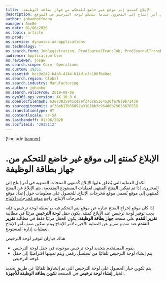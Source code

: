 ```yaml
---
title: .الإبلاغ كمنتهٍ إلى موقع غير خاضع للتحكم من جهاز بطاقة الوظيفة
description: يوضح هذا الموضوع عملية إكمال المنتجات المنتهية في أمر إنتاج إلى المخزون عندما تتحكم لوحة الترخيص في الموقع.
author: johanhoffmann
manager: AnnBe
ms.date: 01/06/2020
ms.topic: article
ms.prod: ''
ms.service: dynamics-ax-applications
ms.technology: ''
ms.search.form: JmgRegistration, ProdJournalTransJob, ProdJournalTransRoute, ProdParmReportFinished
audience: Application User
ms.reviewer: josaw
ms.search.scope: Core, Operations
ms.custom: 19351
ms.assetid: bcc9e242-b4b8-4144-b14d-c3c106fb40ec
ms.search.region: Global
ms.search.industry: Manufacturing
ms.author: johanho
ms.search.validFrom: 2019-09-06
ms.dyn365.ops.version: AX 10.0.6
ms.openlocfilehash: 63073035941cd2ef343c65364536fe76a9b71430
ms.sourcegitcommit: af36eb17b36092a3101bbfc96486b25036676558
ms.translationtype: HT
ms.contentlocale: ar-SA
ms.lasthandoff: 01/06/2020
ms.locfileid: "2935112"
---
```

[!include [banner](../includes/banner.md)]

# <a name="report-as-finished-to-a-license-plate-controlled-location-from-the-job-card-device"></a>.الإبلاغ كمنتهٍ إلى موقع غير خاضع للتحكم من جهاز بطاقة الوظيفة 

تُكمل العملية التي يُطلق عليها الإبلاغ كُمنتهي المنتجات المنتهية في أمر إنتاج إلى المخزون. إذا تم تمكين المنتج المنتهي لعمليات المستودع المتقدمة، يتم الإبلاغ عن المنتج كُمنتهي إلى موقع يٌسمى موقع مُخرجات الإنتاج. للحصول على معلومات حول إعداد موقع مُخرجات الإنتاج، راجع [موقع مُخرجات الإنتاج](https://docs.microsoft.com/dynamics365/unified-operations/supply-chain/production-control/production-output-location).

إذا كان موقع إخراج المنتج عبارة عن موقع يتم التحكم فيه بواسطة لوحة ترخيص، فإنه يجب توفير لوحة ترخيص عند الإبلاغ كمنته. يكون حقل **لوحة الترخيص** مرئيًا في مطالبة **تقرير التقدم** على صفحة **جهاز بطاقة الوظيفة**. يكون الحقل مرئيًا فقط في مطالبة **تقرير التقدم** عند تقديم تقرير عن العملية الأخيرة لأمر الإنتاج ويتم تمكين صنف أمر الإنتاج لعمليات إدارة المستودع. 

هناك خياران لتوفير لوحة الترخيص
- يقوم المستخدم بتحديد لوحة ترخيص موجودة في حقل لوحة الترخيص.
- يتم إنشاء لوحة الترخيص تلقائيًا من تسلسل رقمي ويتم تعيينها افتراضيًا إلى حقل لوحة الترخيص.

يتم تكوين خيار الحصول على لوحة الترخيص التي تم إنشاؤها تلقائيًا عن طريق تحديد الخيار **إنشاء لوحة ترخيص** في الصفحة **تكوين بطاقة الوظيفة للأجهزة**.

